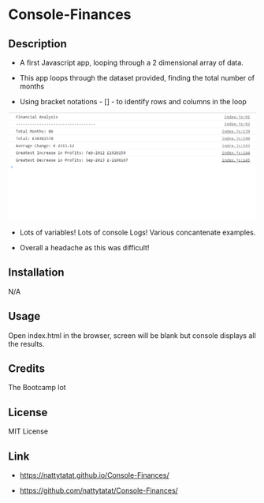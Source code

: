 # Console-Finances

## Description

- A first Javascript app, looping through a 2 dimensional array of data.

- This app loops through the dataset provided, finding the total number of months

- Using bracket notations - [] - to identify rows and columns in the loop

![console log screenshot](./images/the-console-log-m4.PNG)

- Lots of variables! Lots of console Logs! Various concantenate examples.

- Overall a headache as this was difficult!

## Installation

N/A

## Usage

Open index.html in the browser, screen will be blank but console displays all the results.

## Credits

The Bootcamp lot
## License

MIT License

## Link

- https://nattytatat.github.io/Console-Finances/

- https://github.com/nattytatat/Console-Finances/